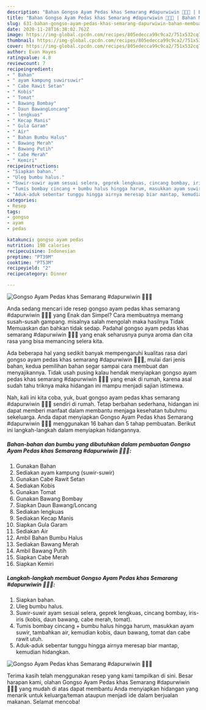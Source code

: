 ```yaml
---
description: "Bahan Gongso Ayam Pedas khas Semarang #dapurwiwin 👩🏻‍🍳 | Bahan Membuat Gongso Ayam Pedas khas Semarang #dapurwiwin 👩🏻‍🍳 Yang Lezat Sekali"
title: "Bahan Gongso Ayam Pedas khas Semarang #dapurwiwin 👩🏻‍🍳 | Bahan Membuat Gongso Ayam Pedas khas Semarang #dapurwiwin 👩🏻‍🍳 Yang Lezat Sekali"
slug: 631-bahan-gongso-ayam-pedas-khas-semarang-dapurwiwin-bahan-membuat-gongso-ayam-pedas-khas-semarang-dapurwiwin-yang-lezat-sekali
date: 2020-11-28T16:38:02.762Z
image: https://img-global.cpcdn.com/recipes/805edecca99c9ca2/751x532cq70/gongso-ayam-pedas-khas-semarang-dapurwiwin-👩🏻🍳-foto-resep-utama.jpg
thumbnail: https://img-global.cpcdn.com/recipes/805edecca99c9ca2/751x532cq70/gongso-ayam-pedas-khas-semarang-dapurwiwin-👩🏻🍳-foto-resep-utama.jpg
cover: https://img-global.cpcdn.com/recipes/805edecca99c9ca2/751x532cq70/gongso-ayam-pedas-khas-semarang-dapurwiwin-👩🏻🍳-foto-resep-utama.jpg
author: Evan Hayes
ratingvalue: 4.8
reviewcount: 7
recipeingredient:
- " Bahan"
- " ayam kampung suwirsuwir"
- " Cabe Rawit Setan"
- " Kobis"
- " Tomat"
- " Bawang Bombay"
- " Daun BawangLoncang"
- " lengkuas"
- " Kecap Manis"
- " Gula Garam"
- " Air"
- " Bahan Bumbu Halus"
- " Bawang Merah"
- " Bawang Putih"
- " Cabe Merah"
- " Kemiri"
recipeinstructions:
- "Siapkan bahan."
- "Uleg bumbu halus."
- "Suwir-suwir ayam sesuai selera, geprek lengkuas, cincang bombay, iris-iris (kobis, daun bawang, cabe merah, tomat)."
- "Tumis bombay cincang + bumbu halus hingga harum, masukkan ayam suwir, tambahkan air, kemudian kobis, daun bawang, tomat dan cabe rawit utuh."
- "Aduk-aduk sebentar tunggu hingga airnya meresap biar mantap, kemudian hidangkan."
categories:
- Resep
tags:
- gongso
- ayam
- pedas

katakunci: gongso ayam pedas 
nutrition: 198 calories
recipecuisine: Indonesian
preptime: "PT39M"
cooktime: "PT53M"
recipeyield: "2"
recipecategory: Dinner

---
```



![Gongso Ayam Pedas khas Semarang #dapurwiwin 👩🏻‍🍳](https://img-global.cpcdn.com/recipes/805edecca99c9ca2/751x532cq70/gongso-ayam-pedas-khas-semarang-dapurwiwin-👩🏻🍳-foto-resep-utama.jpg)

Anda sedang mencari ide resep gongso ayam pedas khas semarang #dapurwiwin 👩🏻‍🍳 yang Enak dan Simpel? Cara membuatnya memang susah-susah gampang. misalnya salah mengolah maka hasilnya Tidak Memuaskan dan bahkan tidak sedap. Padahal gongso ayam pedas khas semarang #dapurwiwin 👩🏻‍🍳 yang enak seharusnya punya aroma dan cita rasa yang bisa memancing selera kita.



Ada beberapa hal yang sedikit banyak mempengaruhi kualitas rasa dari gongso ayam pedas khas semarang #dapurwiwin 👩🏻‍🍳, mulai dari jenis bahan, kedua pemilihan bahan segar sampai cara membuat dan menyajikannya. Tidak usah pusing kalau hendak menyiapkan gongso ayam pedas khas semarang #dapurwiwin 👩🏻‍🍳 yang enak di rumah, karena asal sudah tahu triknya maka hidangan ini mampu menjadi sajian istimewa.


Nah, kali ini kita coba, yuk, buat gongso ayam pedas khas semarang #dapurwiwin 👩🏻‍🍳 sendiri di rumah. Tetap berbahan sederhana, hidangan ini dapat memberi manfaat dalam membantu menjaga kesehatan tubuhmu sekeluarga. Anda dapat menyiapkan Gongso Ayam Pedas khas Semarang #dapurwiwin 👩🏻‍🍳 menggunakan 16 bahan dan 5 tahap pembuatan. Berikut ini langkah-langkah dalam menyiapkan hidangannya.

<!--inarticleads1-->

##### Bahan-bahan dan bumbu yang dibutuhkan dalam pembuatan Gongso Ayam Pedas khas Semarang #dapurwiwin 👩🏻‍🍳:

1. Gunakan  Bahan
1. Sediakan  ayam kampung (suwir-suwir)
1. Gunakan  Cabe Rawit Setan
1. Sediakan  Kobis
1. Gunakan  Tomat
1. Gunakan  Bawang Bombay
1. Siapkan  Daun Bawang/Loncang
1. Sediakan  lengkuas
1. Sediakan  Kecap Manis
1. Siapkan  Gula Garam
1. Sediakan  Air
1. Ambil  Bahan Bumbu Halus
1. Sediakan  Bawang Merah
1. Ambil  Bawang Putih
1. Siapkan  Cabe Merah
1. Siapkan  Kemiri




<!--inarticleads2-->

##### Langkah-langkah membuat Gongso Ayam Pedas khas Semarang #dapurwiwin 👩🏻‍🍳:

1. Siapkan bahan.
1. Uleg bumbu halus.
1. Suwir-suwir ayam sesuai selera, geprek lengkuas, cincang bombay, iris-iris (kobis, daun bawang, cabe merah, tomat).
1. Tumis bombay cincang + bumbu halus hingga harum, masukkan ayam suwir, tambahkan air, kemudian kobis, daun bawang, tomat dan cabe rawit utuh.
1. Aduk-aduk sebentar tunggu hingga airnya meresap biar mantap, kemudian hidangkan.
<img src="//assets-global.cpcdn.com/assets/icons/button_play-2c75c40dde080a61004c1f40b05d8f140eaff45d7e9e6481dc71c63d2e7c4909.png" alt="Gongso Ayam Pedas khas Semarang #dapurwiwin 👩🏻‍🍳">



Terima kasih telah menggunakan resep yang kami tampilkan di sini. Besar harapan kami, olahan Gongso Ayam Pedas khas Semarang #dapurwiwin 👩🏻‍🍳 yang mudah di atas dapat membantu Anda menyiapkan hidangan yang menarik untuk keluarga/teman ataupun menjadi ide dalam berjualan makanan. Selamat mencoba!
